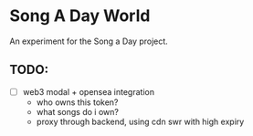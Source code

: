 # Song A Day World

An experiment for the Song a Day project.

## TODO:

- [ ] web3 modal + opensea integration
  - who owns this token?
  - what songs do i own?
  - proxy through backend, using cdn swr with high expiry
